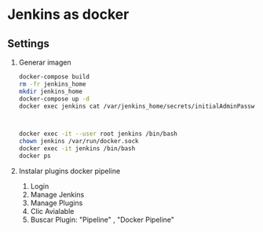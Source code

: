 # Jenkins as docker

## Settings

1. Generar imagen
    ```bash         
    docker-compose build
    rm -fr jenkins_home
    mkdir jenkins_home
    docker-compose up -d
    docker exec jenkins cat /var/jenkins_home/secrets/initialAdminPassword


    
    docker exec -it --user root jenkins /bin/bash
    chown jenkins /var/run/docker.sock
    docker exec -it jenkins /bin/bash
    docker ps
    ``` 

1. Instalar plugins docker pipeline
    1. Login
    1. Manage Jenkins
    1. Manage Plugins
    1. Clic Avialable
    1. Buscar Plugin: "Pipeline" , "Docker Pipeline"

